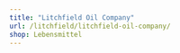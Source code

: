```yaml
---
title: "Litchfield Oil Company"
url: /litchfield/litchfield-oil-company/
shop: Lebensmittel
---
```


